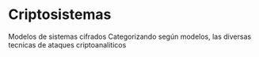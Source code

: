 # Criptosistemas
Modelos de sistemas cifrados
Categorizando según modelos, las diversas tecnicas de ataques criptoanaliticos
